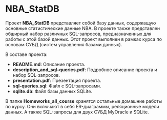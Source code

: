 # NBA_StatDB
Проект **NBA_StatDB** представляет собой базу данных, содержащую основные статистические данные NBA. В проекте также представлен обширный набор различных SQL-запросов, предназначенных для работы с этой базой данных. Этот проект выполнен в рамках курса по основам СУБД (систем управления базами данных). 

В составе проекта:
- **README.md**: Описание проекта.
- **description_and_sql-queries.pdf**: Подробное описание проекта и набор SQL-запросов.
- **presentation.pdf**: Презентация проекта.
- **sql-queries.sql**: Файл с SQL-запросами.
- **sqlite.db**: Файл базы данных SQLite.

В папке **Homeworks_all_course** хранятся остальные домашние работы по курсу. Они включают в себя ER-диаграммы, реляционные модели данных. А также SQL-запросы для двух СУБД MyOracle и SQLite.
